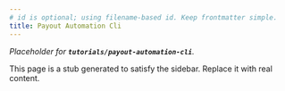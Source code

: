 ```yaml
---
# id is optional; using filename-based id. Keep frontmatter simple.
title: Payout Automation Cli
---
```


_Placeholder for **`tutorials/payout-automation-cli`**._

This page is a stub generated to satisfy the sidebar.
Replace it with real content.
